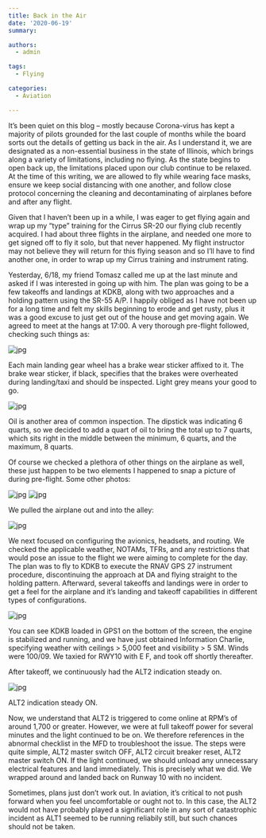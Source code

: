 ```yaml
---
title: Back in the Air
date: '2020-06-19'
summary:

authors:
  - admin

tags:
  - Flying

categories:
  - Aviation

---
```

It’s been quiet on this blog – mostly because Corona-virus has kept a majority of pilots grounded for the last couple of months while the board sorts out the details of getting us back in the air. As I understand it, we are designated as a non-essential business in the state of Illinois, which brings along a variety of limitations, including no flying. As the state begins to open back up, the limitations placed upon our club continue to be relaxed. At the time of this writing, we are allowed to fly while wearing face masks, ensure we keep social distancing with one another, and follow close protocol concerning the cleaning and decontaminating of airplanes before and after any flight.

Given that I haven’t been up in a while, I was eager to get flying again and wrap up my “type” training for the Cirrus SR-20 our flying club recently acquired. I had about three flights in the airplane, and needed one more to get signed off to fly it solo, but that never happened. My flight instructor may not believe they will return for this flying season and so I’ll have to find another one, in order to wrap up my Cirrus training and instrument rating.

Yesterday, 6/18, my friend Tomasz called me up at the last minute and asked if I was interested in going up with him. The plan was going to be a few takeoffs and landings at KDKB, along with two approaches and a holding pattern using the SR-55 A/P. I happily obliged as I have not been up for a long time and felt my skills beginning to erode and get rusty, plus it was a good excuse to just get out of the house and get moving again. We agreed to meet at the hangs at 17:00. A very thorough pre-flight followed, checking such things as:

![jpg](images/post_31_1.jpg)

Each main landing gear wheel has a brake wear sticker affixed to it. The brake wear sticker, if black, specifies that the brakes were overheated during landing/taxi and should be inspected. Light grey means your good to go. 

![jpg](images/post_31_2.jpg)

Oil is another area of common inspection. The dipstick was indicating 6 quarts, so we decided to add a quart of oil to bring the total up to 7 quarts, which sits right in the middle between the minimum, 6 quarts, and the maximum, 8 quarts.

Of course we checked a plethora of other things on the airplane as well, these just happen to be two elements I happened to snap a picture of during pre-flight. Some other photos:

![jpg](images/post_31_3.jpg)
![jpg](images/post_31_4.jpg)

We pulled the airplane out and into the alley:

![jpg](images/post_31_6.jpg)

We next focused on configuring the avionics, headsets, and routing. We checked the applicable weather, NOTAMs, TFRs, and any restrictions that would pose an issue to the flight we were aiming to complete for the day. The plan was to fly to KDKB to execute the RNAV GPS 27 instrument procedure, discontinuing the approach at DA and flying straight to the holding pattern. Afterward, several takeoffs and landings were in order to get a feel for the airplane and it’s landing and takeoff capabilities in different types of configurations.

![jpg](images/post_31_7.jpg)

You can see KDKB loaded in GPS1 on the bottom of the screen, the engine is stabilized and running, and we have just obtained Information Charlie, specifying weather with ceilings > 5,000 feet and visibility > 5 SM. Winds were 100/09. We taxied for RWY10 with E F, and took off shortly thereafter.

After takeoff, we continuously had the ALT2 indication steady on. 

![jpg](images/post_31_8.jpg)

ALT2 indication steady ON.

Now, we understand that ALT2 is triggered to come online at RPM’s of around 1,700 or greater. However, we were at full takeoff power for several minutes and the light continued to be on. We therefore references in the abnormal checklist in the MFD to troubleshoot the issue. The steps were quite simple, ALT2 master switch OFF, ALT2 circuit breaker reset, ALT2 master switch ON. If the light continued, we should unload any unnecessary electrical features and land immediately. This is precisely what we did. We wrapped around and landed back on Runway 10 with no incident.

Sometimes, plans just don’t work out. In aviation, it’s critical to not push forward when you feel uncomfortable or ought not to. In this case, the ALT2 would not have probably played a significant role in any sort of catastrophic incident as ALT1 seemed to be running reliabily still, but such chances should not be taken.